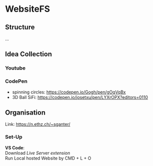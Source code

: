 # WebsiteFS

## Structure

...

## Idea Collection

### Youtube

### CodePen

- spinning circles: https://codepen.io/Gogh/pen/gOqVqBx
- 3D Ball SiFi: https://codepen.io/josetxu/pen/LYXrOPX?editors=0110

## Organisation

Link: https://n.ethz.ch/~sganter/

### Set-Up

**VS Code**:  
Download _Live Server extension_  
Run Local hosted Website by CMD + L + O
